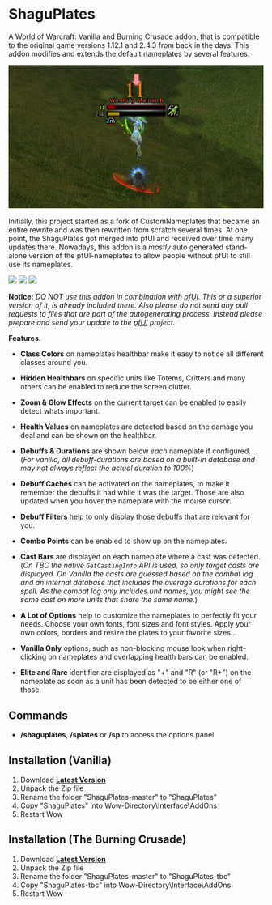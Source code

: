 # ShaguPlates

A World of Warcraft: Vanilla and Burning Crusade addon, that is compatible to the original game versions 1.12.1 and 2.4.3 from back in the days. This addon modifies and extends the default nameplates by several features.

<a href="preview/left.jpg"><img src="preview/rounded.jpg"></a>

Initially, this project started as a fork of CustomNameplates that became an entire rewrite and was then rewritten from scratch several times. At one point, the ShaguPlates got merged into pfUI and received over time many updates there. Nowadays, this addon is a *mostly* auto generated stand-alone version of the pfUI-nameplates to allow people without pfUI to still use its nameplates.

<a href="preview/left.jpg"><img src="preview/left.jpg" width="23%"></a>
<a href="preview/center.jpg"><img src="preview/center.jpg" width="46%"></a>
<a href="preview/right.jpg"><img src="preview/right.jpg" width="23%"></a>

**Notice:**
*DO NOT use this addon in combination with [pfUI](https://github.com/shagu/pfUI). This or a superior version of it, is already included there. Also please do not send any pull requests to files that are part of the autogenerating process. Instead please prepare and send your update to the [pfUI](https://github.com/shagu/pfUI) project.*

**Features:**
* **Class Colors** on nameplates healthbar make it easy to notice all different classes around you.

* **Hidden Healthbars** on specific units like Totems, Critters and many others can be enabled to reduce the screen clutter.

* **Zoom & Glow Effects** on the current target can be enabled to easily detect whats important.

* **Health Values** on nameplates are detected based on the damage you deal and can be shown on the healthbar.

* **Debuffs & Durations** are shown below *each* nameplate if configured.
  (*For vanilla, all debuff-durations are based on a built-in database and may not always reflect the actual duration to 100%*)

* **Debuff Caches** can be activated on the nameplates, to make it remember the debuffs it had while it was the target. Those are also updated when you hover the nameplate with the mouse cursor.

* **Debuff Filters** help to only display those debuffs that are relevant for you.

* **Combo Points** can be enabled to show up on the nameplates.

* **Cast Bars** are displayed on each nameplate where a cast was detected. (*On TBC the native `GetCastingInfo` API is used, so only target casts are displayed. On Vanilla the casts are guessed based on the combat log and an internal database that includes the average durations for each spell. As the combat log only includes unit names, you might see the same cast on more units that share the same name.*)

* **A Lot of Options** help to customize the nameplates to perfectly fit your needs. Choose your own fonts, font sizes and font styles. Apply your own colors, borders and resize the plates to your favorite sizes...

* **Vanilla Only** options, such as non-blocking mouse look when right-clicking on nameplates and overlapping health bars can be enabled.

* **Elite and Rare** identifier are displayed as "+" and "R" (or "R+") on the nameplate as soon as a unit has been detected to be either one of those.

## Commands

* **/shaguplates**, **/splates** or **/sp** to access the options panel

## Installation (Vanilla)
1. Download **[Latest Version](https://github.com/shagu/ShaguPlates/archive/master.zip)**
2. Unpack the Zip file
3. Rename the folder "ShaguPlates-master" to "ShaguPlates"
4. Copy "ShaguPlates" into Wow-Directory\Interface\AddOns
5. Restart Wow

## Installation (The Burning Crusade)
1. Download **[Latest Version](https://github.com/shagu/ShaguPlates/archive/master.zip)**
2. Unpack the Zip file
3. Rename the folder "ShaguPlates-master" to "ShaguPlates-tbc"
4. Copy "ShaguPlates-tbc" into Wow-Directory\Interface\AddOns
5. Restart Wow
